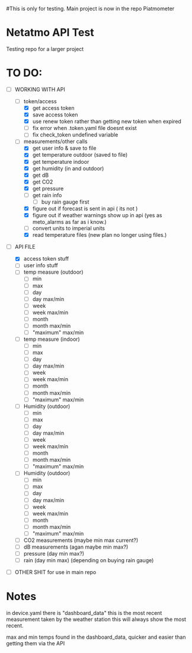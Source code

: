#This is only for testing. Main project is now in the repo Piatmometer

Netatmo API Test
======

Testing repo for a larger project

# TO DO:
- [ ] WORKING WITH API
  - [ ] token/access
    - [x] get access token
    - [x] save access token
    - [x] use renew token rather than getting new token when expired
    - [ ] fix error when .token.yaml file doesnt exist
    - [ ] fix check_token undefined variable
  - [ ] measurements/other calls
    - [x] get user info & save to file
    - [x] get temperature outdoor (saved to file)
    - [x] get temperature indoor
    - [x] get humidity (in and outdoor)
    - [x] get dB
    - [x] get CO2
    - [x] get pressure
    - [ ] get rain info
      - [ ] buy rain gauge first
    - [x] figure out if forecast is sent in api ( its not )
    - [x] figure out if weather warnings show up in api (yes as meto_alarms as far as i know.)
    - [ ] convert units to imperial units
    - [x] read temperature files (new plan no longer using files.)
- [ ] API FILE
  - [x] access token stuff
  - [ ] user info stuff
  - [ ] temp measure (outdoor)
    - [ ] min
    - [ ] max
    - [ ] day
    - [ ] day max/min
    - [ ] week
    - [ ] week max/min
    - [ ] month
    - [ ] month max/min
    - [ ] "maximum" max/min
  - [ ] temp measure (indoor)
    - [ ] min
    - [ ] max
    - [ ] day
    - [ ] day max/min
    - [ ] week
    - [ ] week max/min
    - [ ] month
    - [ ] month max/min
    - [ ] "maximum" max/min
  - [ ] Humidity (outdoor)
    - [ ] min
    - [ ] max
    - [ ] day
    - [ ] day max/min
    - [ ] week
    - [ ] week max/min
    - [ ] month
    - [ ] month max/min
    - [ ] "maximum" max/min
  - [ ] Humidity (outdoor)
    - [ ] min
    - [ ] max
    - [ ] day
    - [ ] day max/min
    - [ ] week
    - [ ] week max/min
    - [ ] month
    - [ ] month max/min
    - [ ] "maximum" max/min
  - [ ] CO2 measurements (maybe min max current?)
  - [ ] dB measurements (agan maybe min max?)
  - [ ] pressure (day min max?)
  - [ ] rain (day min max) (depending on buying rain gauge)
- [ ] OTHER SHIT
  for use in main repo


Notes
======
in device.yaml there is "dashboard_data" this is the most recent measurement taken by the weather station this will always show the most recent.

max and min temps found in the dashboard_data, quicker and easier than getting them via the API
